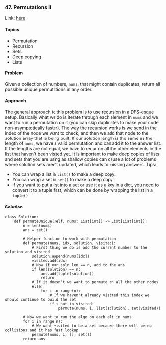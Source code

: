 ### 47. Permutations II
Link: [here](https://leetcode.com/problems/permutations-ii/)

#### Topics
- Permutation
- Recursion 
- Sets
- Deep copying 
- Lists

#### Problem 
Given a collection of numbers, `nums`, that might contain duplicates, return all possible unique permutations in any order.

#### Approach
The general approach to this problem is to use recursion in a DFS-esque setup. Basically what we do is iterate through each element in `nums` and we want to run a permutation on it (you can skip duplicates to make your code non-asymptotically faster). 
The way the recursion works is we send in the index of the node we want to check, and then we add that node to the solution array that is being built. If our solution length is the same as the length of `nums`, we have a valid permutation and can add it to the answer list.
If the lengths are not equal, we have to recur on all the other elements in the list that haven't been visited yet. 
It is important to make deep copies of lists and sets that you are using as shallow copies can cause a lot of problems where solution sets aren't updated, which leads to missing answers.
Tips:
- You can wrap a list in `list()` to make a deep copy.
- You can wrap a set in `set()` to make a deep copy.
- If you want to put a list into a set or use it as a key in a dict, you need to convert it to a tuple first, which can be done by wrapping the list in a `tuple()`

#### Solution
```
class Solution:
    def permuteUnique(self, nums: List[int]) -> List[List[int]]:
        n = len(nums)
        ans = set()
        
        # Helper function to work with permutation
        def permute(nums, idx, solution, visited):
            # First thing we do is add the current number to the solution and visited
            solution.append(nums[idx])
            visited.add(idx)
            # Now if our soln len == n, add to the ans
            if len(solution) == n:
                ans.add(tuple(solution))
                return 
            # If it doesn't we want to permute on all the other nodes
            else:
                for i in range(n):
                    # If we haven't already visited this index we should continue to build the set
                    if i not in visited:
                        permute(nums, i, list(solution), set(visited))
        
        # Now we want to run the algo on each elt in nums
        for i in range(n):
            # We want visited to be a set because there will be no collisions and it has fast lookup
            permute(nums, i, [], set())
        return ans
```